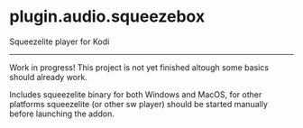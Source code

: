 # plugin.audio.squeezebox
Squeezelite player for Kodi

________________________________________________________________________________________________________


Work in progress!
This project is not yet finished altough some basics should already work.

Includes squeezelite binary for both Windows and MacOS, for other platforms squeezelite (or other sw player) should be started manually before launching the addon.
